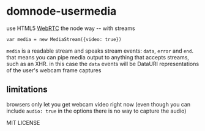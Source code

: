 # domnode-usermedia

use HTML5 [WebRTC](http://www.html5rocks.com/en/tutorials/getusermedia/intro/) the node way -- with streams

    var media = new MediaStream({video: true})

`media` is a readable stream and speaks stream events: `data`, `error` and `end`. that means you can pipe media output to anything that accepts streams, such as an XHR. in this case the `data` events will be DataURI representations of the user's webcam frame captures

## limitations

browsers only let you get webcam video right now (even though you can include `audio: true` in the options there is no way to capture the audio)

MIT LICENSE